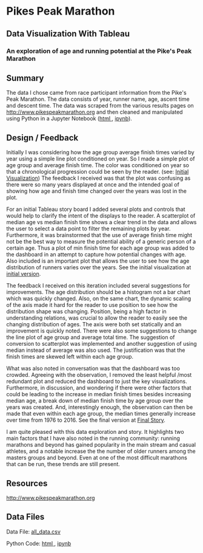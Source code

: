 # Pikes Peak Marathon 

## Data Visualization With Tableau

<h3>An exploration of age and running potential at the Pike's Peak Marathon</h3>



<h2 id="Summary"> Summary </h2>
<p> The data I chose came from race participant information from the Pike's Peak Marathon.  The data consists of year, runner name, age, ascent time and descent time.  The data was scraped from the various results pages on  <a href="http://www.pikespeakmarathon.org">http://www.pikespeakmarathon.org</a> and then cleaned and manipulated using Python in a Jupyter Notebook (<a href="./PP_Webscrape.html">html </a>, <a href="./PP_Webscrape.ipynb">ipynb</a>).   </p>

<h2 id="Design_Feedback"> Design / Feedback</h2>
<p> 	Initially I was considering how the age group average finish times varied by year using a simple line plot conditioned on year. So I made a simple plot of age group and average finish time.  The color was conditioned on year so that a chronological progression could be seen by the reader.  (see: <a href="https://public.tableau.com/profile/art3000#!/vizhome/PikesPeak/Sheet2">Initial Visualization</a>)  The feedback I received was that the plot was confusing as there were so many years displayed at once and the intended goal of showing how age and finish time changed over the years was lost in the plot.  </p>

<p>
For an initial Tableau story board I added several plots and controls that would help to clarify the intent of the displays to the reader.  A scatterplot of median age vs median finish time shows a clear trend in the data and allows the user to select a data point to filter the remaining plots by year.  Furthermore, it was brainstormed that the use of average finish time might not be the best way to measure the potential ability of a generic person of a certain age.  Thus a plot of min finish time for each age group was added to the dashboard in an attempt to capture how potential changes with age.  Also included is an important plot that allows the user to see how the age distribution of runners varies over the years. See the initial visualization at <a href="https://public.tableau.com/profile/art3000#!/vizhome/PikesPeakMarathonStoryBoard/PikesPeakStory">initial version</a>.</p>


<p>
The feedback I received on this iteration included several suggestions for improvements.  The age distribution should be a histogram not a bar chart which was quickly changed.  Also, on the same chart, the dynamic scaling of the axis made it hard for the reader to use position to see how the distribution shape was changing. Position, being a high factor in understanding relations, was crucial to allow the reader to easily see the changing distribution of ages.  The axis were both set statically and an improvement is quickly noted.  There were also some suggestions to change the line plot of age group and average total time.  The suggestion of conversion to scatterplot was implemented and another suggestion of using median instead of average was also used.  The justification was that the finish times are skewed left within each age group.

What was also noted in conversation was that the dashboard was too crowded.  Agreeing with the observation, I removed the least helpful /most redundant plot and reduced the dashboard to just the key visualizations.  Furthermore, in discussion, and wondering if there were other factors that could be leading to the increase in median finish times besides increasing median age, a break down of median finish time by age group over the years was created.  And, interestingly enough, the observation can then be made that even within each age group, the median times generally increase over time from 1976 to 2016.  See the final version at <a href ="https://public.tableau.com/profile/publish/PikesPeakMarathonStoryBoard_v2/PikesPeakStory#!/publish-confirm">Final Story</a>.
</p>

<p>
I am quite pleased with this data exploration and story. It highlights two main factors that I have also noted in the running community: running marathons and beyond has gained popularity in the main stream and casual athletes, and a notable increase the the number of older runners among the masters groups and beyond.  Even at one of the most difficult marathons that can be run, these trends are still present.

</p>
<h2 id="Resources"> Resources </h2>

<a href="http://www.pikespeakmarathon.org">http://www.pikespeakmarathon.org</a> 

<h2 id="DataFiles">Data Files</h2>


Data File: <a href="all_data.csv">all_data.csv</a>

Python Code: <a href="./PP_Webscrape.html">html </a>, <a href="./PP_Webscrape.ipynb">ipynb</a>



